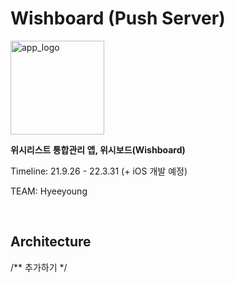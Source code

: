# Wishboard (Push Server)
<img width="150" alt="app_logo" src="https://user-images.githubusercontent.com/48701368/157261515-b0809692-3fc6-46eb-b4db-a0849cd557b6.svg">

<br>

__위시리스트 통합관리 앱, 위시보드(Wishboard)__

Timeline: 21.9.26 - 22.3.31 (+ iOS 개발 예정)

TEAM: Hyeeyoung   

<br>

## Architecture
/** 추가하기 */
